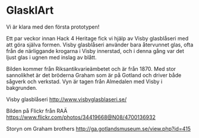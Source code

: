 # GlasklArt
Vi är klara med den första prototypen! 

Ett par veckor innan Hack 4 Heritage fick vi hjälp av Visby glasblåseri med att göra själva formen. Visby glasblåseri använder bara återvunnet glas, ofta från de närliggande krogarna i Visby innerstad, och i denna gång var det ljust glas i ugnen med inslag av blått.

Bilden kommer från Riksantikvarieämbetet och är från 1870. Med stor sannolikhet är det bröderna Graham som är på Gotland och driver både sågverk och verkstad. Vyn är tagen från Almedalen med Visby i bakgrunden.

Visby glasblåseri http://www.visbyglasblaseri.se/

Bilden på Flickr från RAÄ https://www.flickr.com/photos/34419668@N08/4700136932

Storyn om Graham brothers http://ga.gotlandsmuseum.se/view.php?id=415
